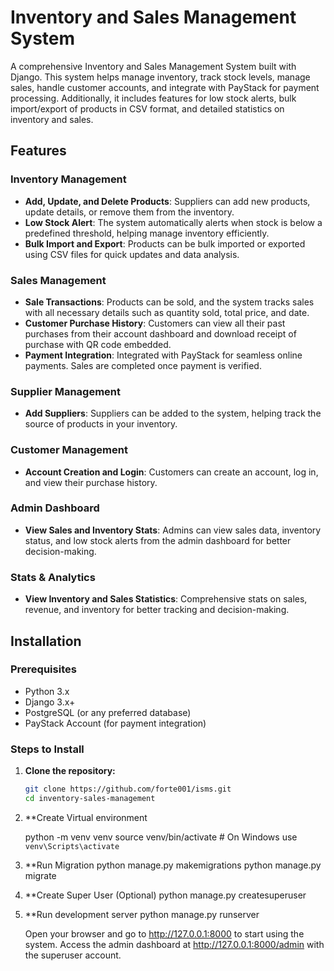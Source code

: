 # Inventory and Sales Management System

A comprehensive Inventory and Sales Management System built with Django. This system helps manage inventory, track stock levels, manage sales, handle customer accounts, and integrate with PayStack for payment processing. Additionally, it includes features for low stock alerts, bulk import/export of products in CSV format, and detailed statistics on inventory and sales.

## Features

### Inventory Management
- **Add, Update, and Delete Products**: Suppliers can add new products, update details, or remove them from the inventory.
- **Low Stock Alert**: The system automatically alerts when stock is below a predefined threshold, helping manage inventory efficiently.
- **Bulk Import and Export**: Products can be bulk imported or exported using CSV files for quick updates and data analysis.

### Sales Management
- **Sale Transactions**: Products can be sold, and the system tracks sales with all necessary details such as quantity sold, total price, and date.
- **Customer Purchase History**: Customers can view all their past purchases from their account dashboard and download receipt of purchase with QR code embedded.
- **Payment Integration**: Integrated with PayStack for seamless online payments. Sales are completed once payment is verified.
  
### Supplier Management
- **Add Suppliers**: Suppliers can be added to the system, helping track the source of products in your inventory.

### Customer Management
- **Account Creation and Login**: Customers can create an account, log in, and view their purchase history.
  
### Admin Dashboard
- **View Sales and Inventory Stats**: Admins can view sales data, inventory status, and low stock alerts from the admin dashboard for better decision-making.

### Stats & Analytics
- **View Inventory and Sales Statistics**: Comprehensive stats on sales, revenue, and inventory for better tracking and decision-making.

## Installation

### Prerequisites
- Python 3.x
- Django 3.x+
- PostgreSQL (or any preferred database)
- PayStack Account (for payment integration)

### Steps to Install

1. **Clone the repository:**

   ```bash
   git clone https://github.com/forte001/isms.git
   cd inventory-sales-management


2. **Create Virtual environment

    python -m venv venv
    source venv/bin/activate  # On Windows use `venv\Scripts\activate`

3. **Run Migration
   python manage.py makemigrations
   python manage.py migrate

4. **Create Super User (Optional)
    python manage.py createsuperuser


5. **Run development server
    python manage.py runserver

    Open your browser and go to http://127.0.0.1:8000 to start using the system.
    Access the admin dashboard at http://127.0.0.1:8000/admin with the superuser account.

